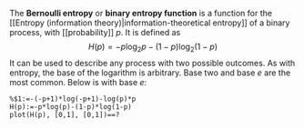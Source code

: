 The **Bernoulli entropy** or **binary entropy function** is a function for the [[Entropy (information theory)|information-theoretical entropy]] of a binary process, with [[probability]] $p$. It is defined as
$$H(p)=-p\log_{2}p-(1-p)\log_{2}(1-p)$$
It can be used to describe any process with two possible outcomes. As with entropy, the base of the logarithm is arbitrary. Base two and base $e$ are the most common. Below is with base $e$:

```mathpad
%$1:=-(-p+1)*log(-p+1)-log(p)*p
H(p):=-p*log(p)-(1-p)*log(1-p)
plot(H(p), [0,1], [0,1])==?
```


